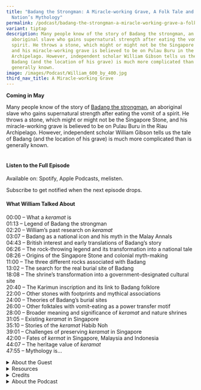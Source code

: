 ```yaml
---
title: "Badang the Strongman: A Miracle-working Grave, A Folk Tale and a
  Nation’s Mythology"
permalink: /podcast/badang-the-strongman-a-miracle-working-grave-a-folk-tale-and-a-nations-mythology/
variant: tiptap
description: Many people know of the story of Badang the strongman, an
  aboriginal slave who gains supernatural strength after eating the vomit of a
  spirit. He throws a stone, which might or might not be the Singapore Stone,
  and his miracle-working grave is believed to be on Pulau Buru in the Riau
  Archipelago. However, independent scholar William Gibson tells us the tale of
  Badang (and the location of his grave) is much more complicated than is
  generally known.
image: /images/Podcast/William_600_by_400.jpg
third_nav_title: A Miracle-working Grave
---
```

<p><strong>Coming in May</strong>
</p>
<p>Many people know of the story of <a href="https://biblioasia.nlb.gov.sg/vol-21/issue-1/apr-jun-2025/origins-badang-strongman-singapore-stone/" rel="noopener nofollow" target="_blank">Badang the strongman</a>,
an aboriginal slave who gains supernatural strength after eating the vomit
of a spirit. He throws a stone, which might or might not be the Singapore
Stone, and his miracle-working grave is believed to be on Pulau Buru in
the Riau Archipelago. However, independent scholar William Gibson tells
us the tale of Badang (and the location of his grave) is much more complicated
than is generally known.</p>
<h4><strong><br>Listen to the Full Episode</strong></h4>
<p>Available on: Spotify, Apple Podcasts, melisten.</p>
<p>Subscribe to get notified when the next episode drops.</p>
<p></p>
<h4><strong>What William Talked About</strong></h4>
<p>00:00 – What a <em>keramat </em>is
<br>01:13 – Legend of Badang the strongman
<br>02:20 – William’s past research on <em>keramat</em>
<br>03:07 – Badang as a national icon and his myth in the Malay Annals
<br>04:43 – British interest and early translations of Badang’s story
<br>06:26 – The rock-throwing legend and its transformation into a national
tale
<br>08:26 – Origins of the Singapore Stone and colonial myth-making
<br>11:00 – The three different rocks associated with Badang
<br>13:02 – The search for the real burial site of Badang
<br>18:08 – The shrine’s transformation into a government-designated cultural
site
<br>20:40 – The Karimun inscription and its link to Badang folklore
<br>22:00 – Other stones with footprints and mythical associations
<br>24:00 – Theories of Badang’s burial sites
<br>26:00 – Other folktales with vomit-eating as a power transfer motif
<br>28:00 – Broader meaning and significance of <em>keramat </em>and nature
shrines
<br>31:05 – Existing <em>keramat </em>in Singapore
<br>35:10 – Stories of the <em>keramat </em>Habib Noh
<br>39:01 – Challenges of preserving <em>keramat </em>in Singapore
<br>42:00 – Fates of <em>kermat </em>in Singapore, Malaysia and Indonesia
<br>44:07 – The heritage value of <em>keramat </em> 
<br>47:55 – Mythology is…</p>
<p></p>
<div data-type="detailGroup" class="isomer-accordion isomer-accordion-white">
<details class="isomer-details">
<summary>About the Guest</summary>
<div data-type="detailsContent" class="isomer-details-content">
<p>Dr William L. Gibson&nbsp;is an author and researcher based in Southeast
Asia since 2005. A former Lee Kong Chian Research Fellow of the National
Library Singapore, he is the author of&nbsp;<em>Keramat, Sacred Relics and Forbidden Idols in Singapore</em>&nbsp;(Routledge,
2024). His articles have appeared in&nbsp;<em>Signal to Noise</em>, <a href="http://PopMatters.com" rel="noopener noreferrer nofollow" target="_blank">PopMatters.com</a>,&nbsp;<em>The Mekong Review, Archipel, History and Anthropology</em>,
the&nbsp;<em>Bulletin de l’École française d’Extrême-Orient</em>&nbsp;and&nbsp;<em>BiblioAsia</em>,
among others.</p>
</div>
</details>
<details class="isomer-details">
<summary>Resources</summary>
<div data-type="detailsContent" class="isomer-details-content">
<p>William Gibson, “<a href="https://biblioasia.nlb.gov.sg/vol-21/issue-1/apr-jun-2025/origins-badang-strongman-singapore-stone/" rel="noopener noreferrer nofollow" target="_blank">Uncovering the Origins of Badang the Strongman</a>,” <em>BiblioAsia</em> 21,
no. 1 (April–June 2025).</p>
<p></p>
<p>William Gibson, <em><a href="https://eservice.nlb.gov.sg/redir/itemdetails?bid=300071320" rel="noopener nofollow" target="_blank">Keramat, Sacred Relics and Forbidden Idols in Singapore</a> </em>(Abingdon,
Oxon: Routledge, 2025). (From National Library Singapore, call no. RSING
363.69095957 GIB)</p>
</div>
</details>
<details class="isomer-details">
<summary>Credits</summary>
<div data-type="detailsContent" class="isomer-details-content">
<p>This episode of BiblioAsia+ was hosted by Jimmy Yap and produced by Soh
Gek Han. Sound engineering was done by Nookcha Films. The background music
“Di Tanjong Katong” was composed by Osman Ahmad and performed by Chords
Haven. Special thanks to William for coming on the show.</p>
<p></p>
</div>
</details>
<details class="isomer-details">
<summary>About the Podcast</summary>
<div data-type="detailsContent" class="isomer-details-content">
<p>BiblioAsia+ is a podcast about Singapore history by the National Library
of Singapore.</p>
</div>
</details>
</div>
<p>
<br>
</p>